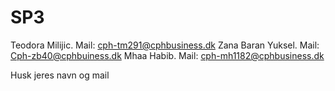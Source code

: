 # SP3
Teodora Milijic. Mail: cph-tm291@cphbusiness.dk
Zana Baran Yuksel. Mail: Cph-zb40@cphbuiness.dk
Mhaa Habib. Mail: cph-mh1182@cphbusiness.dk






Husk jeres navn og mail
